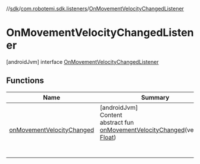 //[sdk](../../../index.md)/[com.robotemi.sdk.listeners](../index.md)/[OnMovementVelocityChangedListener](index.md)



# OnMovementVelocityChangedListener  
 [androidJvm] interface [OnMovementVelocityChangedListener](index.md)   


## Functions  
  
|  Name |  Summary | 
|---|---|
| <a name="com.robotemi.sdk.listeners/OnMovementVelocityChangedListener/onMovementVelocityChanged/#kotlin.Float/PointingToDeclaration/"></a>[onMovementVelocityChanged](on-movement-velocity-changed.md)| <a name="com.robotemi.sdk.listeners/OnMovementVelocityChangedListener/onMovementVelocityChanged/#kotlin.Float/PointingToDeclaration/"></a>[androidJvm]  <br>Content  <br>abstract fun [onMovementVelocityChanged](on-movement-velocity-changed.md)(velocity: [Float](https://kotlinlang.org/api/latest/jvm/stdlib/kotlin/-float/index.html))  <br><br><br>|


